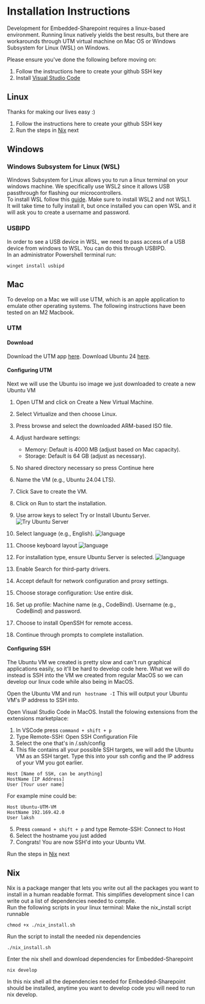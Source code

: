 # Installation Instructions
Development for Embedded-Sharepoint requires a linux-based environment. Running linux natively yields the best results, but there are workarounds through UTM virtual machine on Mac OS or Windows Subsystem for Linux (WSL) on Windows.  

Please ensure you've done the following before moving on:
1. Follow the instructions here to create your github SSH key
2. Install [Visual Studio Code](https://code.visualstudio.com/)

## Linux
Thanks for making our lives easy :)    

1. Follow the instructions here to create your github SSH key
2. Run the steps in [Nix](#nix) next

## Windows
### Windows Subsystem for Linux (WSL)
Windows Subsystem for Linux allows you to run a linux terminal on your windows machine. We specifically use WSL2 since it allows USB passthrough for flashing our microcontrollers.  
To install WSL follow this [guide](https://learn.microsoft.com/en-us/windows/wsl/install). Make sure to install WSL2 and not WSL1.  
It will take time to fully install it, but once installed you can open WSL and it will ask you to create a username and password.
### USBIPD
In order to see a USB device in WSL, we need to pass access of a USB device from windows to WSL. You can do this through USBIPD.  
In an administrator Powershell terminal run:
```
winget install usbipd
```

## Mac
To develop on a Mac we will use UTM, which is an apple application to emulate other operating systems. The following instructions have been tested on an M2 Macbook.
### UTM
#### Download
Download the UTM app [here](https://mac.getutm.app/). 
Download Ubuntu 24 [here](https://ubuntu.com/download/server). 
#### Configuring UTM
Next we will use the Ubuntu iso image we just downloaded to create a new Ubuntu VM

1. Open UTM and click on Create a New Virtual Machine.
2. Select Virtualize and then choose Linux.
3. Press browse and select the downloaded ARM-based ISO file.
4. Adjust hardware settings:
    * Memory: Default is 4000 MB (adjust based on Mac capacity).
    * Storage: Default is 64 GB (adjust as necessary).
5. No shared directory necessary so press Continue here
6. Name the VM (e.g., Ubuntu 24.04 LTS).
7. Click Save to create the VM.

8. Click on Run to start the installation.
9. Use arrow keys to select Try or Install Ubuntu Server. ![Try Ubuntu Server](mac_utm_imgs/tryUbuntu.png)
10. Select language (e.g., English). ![language](mac_utm_imgs/language.png)
10. Choose keyboard layout ![language](mac_utm_imgs/keyboard.png)
11. For installation type, ensure Ubuntu Server is selected. ![language](mac_utm_imgs/ubuntuServer.png)
11. Enable Search for third-party drivers.
12. Accept default for network configuration and proxy settings.
13. Choose storage configuration: Use entire disk.
14. Set up profile:
Machine name (e.g., CodeBind).
Username (e.g., CodeBind) and password.
15. Choose to install OpenSSH for remote access.
16. Continue through prompts to complete installation.

#### Configuring SSH
The Ubuntu VM we created is pretty slow and can't run graphical applications easily, so it'll be hard to develop code here. What we will do instead is SSH into the VM we created from regular MacOS so we can develop our linux code while also being in MacOS.  

Open the Ubuntu VM and run ``` hostname -I``` This will output your Ubuntu VM's IP address to SSH into.  

Open Visual Studio Code in MacOS. 
Install the folowing extensions from the extensions marketplace:  

1. In VSCode press ```command + shift + p```
2. Type Remote-SSH: Open SSH Configuration File
3. Select the one that's in /.ssh/config
4. This file contains all your possible SSH targets, we will add the Ubuntu VM as an SSH target. Type this into your ssh config and the IP address of your VM you got earlier.
```
Host [Name of SSH, can be anything]
HostName [IP Address]
User [Your user name]
``` 
For example mine could be: 
``` 
Host Ubuntu-UTM-VM
HostName 192.169.42.0
User laksh 
```
5. Press ```command + shift + p``` and type Remote-SSH: Connect to Host
6. Select the hostname you just added
7. Congrats! You are now SSH'd into your Ubuntu VM. 

Run the steps in [Nix](#nix) next

## Nix
Nix is a package manger that lets you write out all the packages you want to install in a human readable format. This simplifies development since I can write out a list of dependencies needed to compile.  
Run the following scripts in your linux terminal:
Make the nix_install script runnable
```
chmod +x ./nix_install.sh
```
Run the script to install the needed nix dependencies
```
./nix_install.sh
```
Enter the nix shell and download dependencies for Embedded-Sharepoint
```
nix develop
```
In this nix shell all the dependencies needed for Embedded-Sharepoint should be installed, anytime you want to develop code you will need to run nix develop.